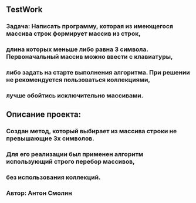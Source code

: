 ## TestWork
### Задача: Написать программу, которая из имеющегося массива строк формирует массив из строк, 
### длина которых меньше либо равна 3 символа. Первоначальный массив можно ввести с клавиатуры, 
### либо задать на старте выполнения алгоритма. При решении не рекомендуется пользоваться коллекциями, 
### лучше обойтись исключительно массивами.
## Описание проекта:
### Создан метод, который выбирает из массива строки не превышающие 3х символов.
### Для его реализации был применен алгоритм использующий строго перебор массивов,
### без использования коллекций.
### 
### Автор: Антон Смолин

